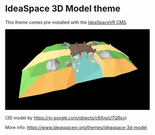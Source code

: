 # IdeaSpace 3D Model theme
This theme comes pre-installed with the <a href="https://github.com/IdeaSpaceVR/IdeaSpace">IdeaSpaceVR CMS</a>.

![IdeaSpace-3D-Model](screenshot.png)

(3D model by https://vr.google.com/objects/c6XnoUTQRsy)

More info: <a href="https://www.ideaspacevr.org/themes/ideaspace-3d-model">https://www.ideaspacevr.org/themes/ideaspace-3d-model</a>.
